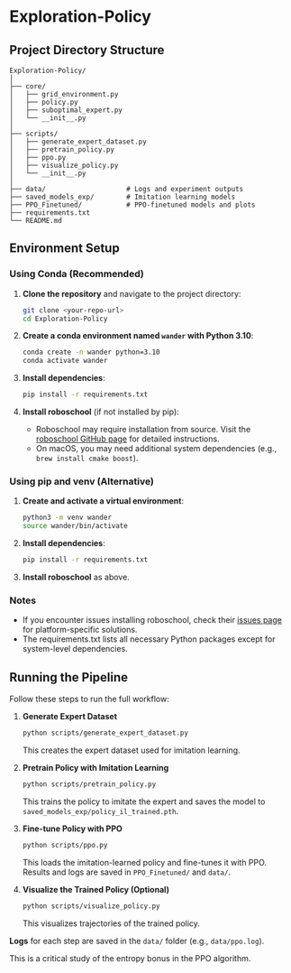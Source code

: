 # Exploration-Policy

## Project Directory Structure

```
Exploration-Policy/
│
├── core/
│   ├── grid_environment.py
│   ├── policy.py
│   ├── suboptimal_expert.py
│   └── __init__.py
│
├── scripts/
│   ├── generate_expert_dataset.py
│   ├── pretrain_policy.py
│   ├── ppo.py
│   ├── visualize_policy.py
│   └── __init__.py
│
├── data/                    # Logs and experiment outputs
├── saved_models_exp/        # Imitation learning models
├── PPO_Finetuned/           # PPO-finetuned models and plots
├── requirements.txt
└── README.md
```

## Environment Setup

### Using Conda (Recommended)

1. **Clone the repository** and navigate to the project directory:
   ```bash
   git clone <your-repo-url>
   cd Exploration-Policy
   ```

2. **Create a conda environment named `wander` with Python 3.10**:
   ```bash
   conda create -n wander python=3.10
   conda activate wander
   ```

3. **Install dependencies**:
   ```bash
   pip install -r requirements.txt
   ```

4. **Install roboschool** (if not installed by pip):
   - Roboschool may require installation from source. Visit the [roboschool GitHub page](https://github.com/openai/roboschool) for detailed instructions.
   - On macOS, you may need additional system dependencies (e.g., `brew install cmake boost`).

### Using pip and venv (Alternative)

1. **Create and activate a virtual environment**:
   ```bash
   python3 -m venv wander
   source wander/bin/activate
   ```

2. **Install dependencies**:
   ```bash
   pip install -r requirements.txt
   ```

3. **Install roboschool** as above.

### Notes

- If you encounter issues installing roboschool, check their [issues page](https://github.com/openai/roboschool/issues) for platform-specific solutions.
- The requirements.txt lists all necessary Python packages except for system-level dependencies.


## Running the Pipeline

Follow these steps to run the full workflow:

1. **Generate Expert Dataset**
   ```bash
   python scripts/generate_expert_dataset.py
   ```
   This creates the expert dataset used for imitation learning.

2. **Pretrain Policy with Imitation Learning**
   ```bash
   python scripts/pretrain_policy.py
   ```
   This trains the policy to imitate the expert and saves the model to `saved_models_exp/policy_il_trained.pth`.

3. **Fine-tune Policy with PPO**
   ```bash
   python scripts/ppo.py
   ```
   This loads the imitation-learned policy and fine-tunes it with PPO. Results and logs are saved in `PPO_Finetuned/` and `data/`.

4. **Visualize the Trained Policy (Optional)**
   ```bash
   python scripts/visualize_policy.py
   ```
   This visualizes trajectories of the trained policy.

**Logs** for each step are saved in the `data/` folder (e.g., `data/ppo.log`).

This is a critical study of the entropy bonus in the PPO algorithm. 
